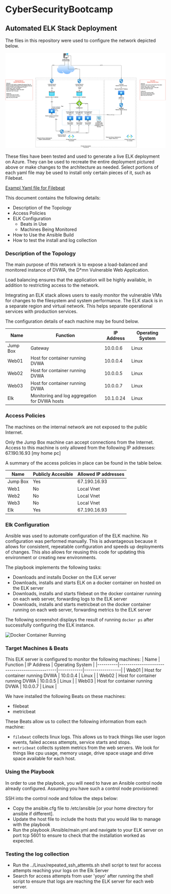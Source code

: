 # CyberSecurityBootcamp
## Automated ELK Stack Deployment

The files in this repository were used to configure the network depicted below.

![Network Diagram](https://github.com/CJBOULDER/CyberSecurityBootcamp/blob/main/Diagrams/Network_Design.png "Network Diagram")

These files have been tested and used to generate a live ELK deployment on Azure. They can be used to recreate the entire deployment pictured above or make changes to the architecture as needed. Select portions of each yaml file may be used to install only certain pieces of it, such as Filebeat.

 [Exampl Yaml file for Filebeat](https://github.com/CJBOULDER/CyberSecurityBootcamp/blob/main/Ansible/roles/install-filebeat/tasks/main.yml)

This document contains the following details:
- Description of the Topology
- Access Policies
- ELK Configuration
  - Beats in Use
  - Machines Being Monitored
- How to Use the Ansible Build
- How to test the install and log collection


### Description of the Topology

The main purpose of this network is to expose a load-balanced and monitored instance of DVWA, the D*mn Vulnerable Web Application.

Load balancing ensures that the application will be highly available, in addition to restricting access to the network.

Integrating an ELK stack allows users to easily monitor the vulnerable VMs for changes to the filesystem and system performance. The ELK stack is in a separate region and virtual network. This helps separate operational services with production services.


The configuration details of each machine may be found below.

| Name     | Function                                      | IP Address | Operating System |
|----------|-----------------------------------------------|------------|------------------|
| Jump Box | Gateway                                       | 10.0.0.6   | Linux            |
| Web01    | Host for container running DVWA               | 10.0.0.4   | Linux            |
| Web02    | Host for container running DVWA               | 10.0.0.5   | Linux            |
| Web03    | Host for container running DVWA               | 10.0.0.7   | Linux            |
| Elk      | Monitoring and log aggregation for DVWA hosts | 10.1.0.24  | Linux            |


### Access Policies

The machines on the internal network are not exposed to the public Internet. 

Only the Jump Box machine can accept connections from the Internet. Access to this machine is only allowed from the following IP addresses: 67.190.16.93 [my home pc]

A summary of the access policies in place can be found in the table below.

| Name     | Publicly Accesible | Allowed IP addresses |
|----------|--------------------|----------------------|
| Jump Box | Yes                | 67.190.16.93         |
| Web1     | No                 | Local Vnet           |
| Web2     | No                 | Local Vnet           |
| Web3     | No                 | Local Vnet           |
| Elk      | Yes                | 67.190.16.93         |

### Elk Configuration

Ansible was used to automate configuration of the ELK machine. No configuration was performed manually. This is advantageous because it allows for consistent, repeatable configuration and speeds up deployments of changes. This also allows for reusing this code for updating this environment or creating new environments.

The playbook implements the following tasks:
- Downloads and installs Docker on the ELK server
- Downloads, installs and starts ELK on a docker container on hosted on the ELK server
- Downloads, installs and starts filebeat on the docker container running on each web server, forwarding logs to the ELK server
- Downloads, installs and starts metricbeat on the docker container running on each web server, forwarding metrics to the ELK server


The following screenshot displays the result of running `docker ps` after successfully configuring the ELK instance.

![Docker Container Running](https://github.com/CJBOULDER/CyberSecurityBootcamp/blob/main/images/docker_ps_output.png)

### Target Machines & Beats
This ELK server is configured to monitor the following machines:
| Name     | Function                                      | IP Address | Operating System |
|----------|-----------------------------------------------|------------|------------------|
| Web01    | Host for container running DVWA               | 10.0.0.4   | Linux            |
| Web02    | Host for container running DVWA               | 10.0.0.5   | Linux            |
| Web03    | Host for container running DVWA               | 10.0.0.7   | Linux            |

We have installed the following Beats on these machines:
- filebeat
- metricbeat

These Beats allow us to collect the following information from each machine:
- `filebeat` collects linux logs. This allows us to track things like user logon events, failed access attempts, service starts and stops. 
- `metricbeat` collects system metrics from the web servers. We look for things like cpu usage, memory usage, drive space usage and drive space available for each host. 

### Using the Playbook
In order to use the playbook, you will need to have an Ansible control node already configured. Assuming you have such a control node provisioned: 

SSH into the control node and follow the steps below:
- Copy the ansible.cfg file to /etc/ansible [or your home directory for ansible if different].
- Update the host file to include the hosts that you would like to manage with the playbook
- Run the playbook /Ansible/main.yml and navigate to your ELK server on port tcp 5601 to ensure to check that the installation worked as expected.

### Testing the log collection
- Run the ../Linux/repeated_ssh_attemts.sh shell script to test for access attempts reaching your logs on the Elk Server
- Search for access attempts from user 'yoyo' after running the shell script to ensure that logs are reaching the ELK server for each web server.
